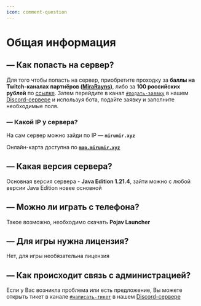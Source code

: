```yaml
---
icon: comment-question
---
```


# Общая информация

## — Как попасть на сервер?

Для того чтобы попасть на сервер, приобретите проходку за **баллы на Twitch-каналах партнёров (**[**MiraRayns**](https://twitch.tv/MiraRayns)**)**, либо за **100 российских рублей** по [ссылке](https://www.donationalerts.com/r/mirarayns). Затем перейдите в канал [`#подать-заявку`](https://discord.gg/G8ZSRQ7nBA) в нашем [Discord-сервере](https://discord.gg/qwguraexUX) и используя бота, подайте заявку и заполните необходимые поля.

### — Какой IP у сервера?

На сам сервер можно зайди по IP — **`mirumir.xyz`**

Онлайн-карта доступна по [**`map.mirumir.xyz`**](https://map.mirumir.xyz/)

## — Какая версия сервера?

Основная версия сервера - **Java Edition 1.21.4**, зайти можно с любой версии Java Edition новее основной

## — Можно ли играть с телефона?

Такое возможно, необходимо скачать **Pojav Launcher**

## — Для игры нужна лицензия?

Нет, для игры необязательна лицензия

## — Как происходит связь с администрацией?

Если у Вас возникла проблема или есть предложение, Вы можете открыть тикет в канале [`#написать-тикет`](https://discord.gg/Pk9acraXUD) в нашем [Discord-сервере](https://discord.gg/qwguraexUX)
